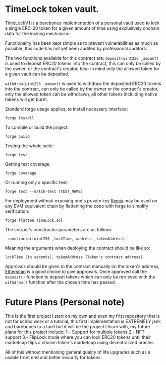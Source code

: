 # TimeLock token vault.

TimeLockV1 is a barebones implementation of a personal vault used to lock a single ERC-20 token for a given amount of time using exclusively onchain data for the locking mechanism.

Functionality has been kept simple as to prevent vulnerabilities as much as possible, this code has not yet been audited by professional auditors.

The two functions available for this contract are: 
`deposit(uint256 _amount)` is used to deposit ERC20 tokens into the contract, this can only be called by the owner, or the contract's creator, bear in mind only the allowed token for a given vault can be deposited.

`withdraw(uint256 _amount)` is used to withdraw the deposited ERC20 tokens into the contract, can only be called by the owner or the contract's creator, only the allowed token can be withdrawn, all other tokens incluiding native tokens will get burnt.

Standard forge usage applies, to install necessary interface:
```
forge install
```
To compile or build the project:
```
forge build
```
Testing the whole suite: 
```
forge test
```
Getting test coverage:
```
forge coverage
```
Or running only a specific test:
```
forge test --match-test (TEST_NAME)
```
For deployment without exposing one's private key [Remix](https://remix.ethereum.org) may be used on any EVM equivalent chain by flattening the code with forge to simplify verification:
```
forge flatten TimeLock.sol
```
The cotract's constructor parameters are as follows:
```
 constructor(uint256 _lockTime, address _tokenAddress) 
``` 
Meaning the  arguments when deploying the contract should be like so:
```
lockTime (in seconds), tokenAddress (Token's contract address)
```

Approvals should be given to the contract manually on the token's address, [Etherscan](https://etherscan.io/) is a good choice to give approvals.
Once approved call the `deposit()` function to deposit tokens which can only be retrieved with the `withdraw()` function after the chosen time has passed.
# Future Plans (Personal note)
This is the first project I start on my own and even my first repository that is not for schoolwork or a tutorial, this first implementation is EXTREMELY jank and barebones to a fault but it will be the project I learn with, my future plans for 
this project include:
1.- Support for multiple tokens
2.- NFT support
3.- FlipLock mode where you can lock ERC20 tokens until their marketcap flips a chosen token's marketcap using decentralized oracles.

All of this without mentioning general quality of life upgrades such as a usable front end and better security for tokens. 